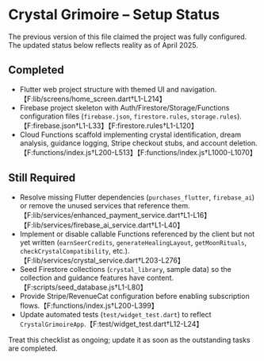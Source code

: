 # Crystal Grimoire – Setup Status

The previous version of this file claimed the project was fully configured. The updated status below reflects reality as of April 2025.

## Completed
- Flutter web project structure with themed UI and navigation.【F:lib/screens/home_screen.dart†L1-L214】
- Firebase project skeleton with Auth/Firestore/Storage/Functions configuration files (`firebase.json`, `firestore.rules`, `storage.rules`).【F:firebase.json†L1-L33】【F:firestore.rules†L1-L120】
- Cloud Functions scaffold implementing crystal identification, dream analysis, guidance logging, Stripe checkout stubs, and account deletion.【F:functions/index.js†L200-L513】【F:functions/index.js†L1000-L1070】

## Still Required
- Resolve missing Flutter dependencies (`purchases_flutter`, `firebase_ai`) or remove the unused services that reference them.【F:lib/services/enhanced_payment_service.dart†L1-L16】【F:lib/services/firebase_ai_service.dart†L1-L40】
- Implement or disable callable Functions referenced by the client but not yet written (`earnSeerCredits`, `generateHealingLayout`, `getMoonRituals`, `checkCrystalCompatibility`, etc.).【F:lib/services/crystal_service.dart†L203-L276】
- Seed Firestore collections (`crystal_library`, sample data) so the collection and guidance features have content.【F:scripts/seed_database.js†L1-L80】
- Provide Stripe/RevenueCat configuration before enabling subscription flows.【F:functions/index.js†L200-L399】
- Update automated tests (`test/widget_test.dart`) to reflect `CrystalGrimoireApp`.【F:test/widget_test.dart†L12-L24】

Treat this checklist as ongoing; update it as soon as the outstanding tasks are completed.
